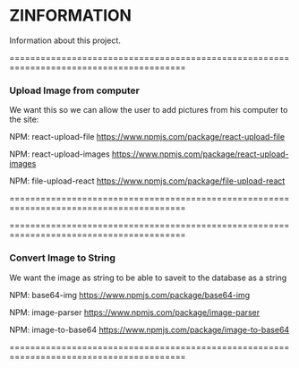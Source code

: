 # ZINFORMATION

Information about this project.



========================================================================================

### Upload Image from computer

We want this so we can allow the user to add pictures from his computer to the site:

NPM: react-upload-file 
https://www.npmjs.com/package/react-upload-file


NPM: react-upload-images
https://www.npmjs.com/package/react-upload-images


NPM: file-upload-react
https://www.npmjs.com/package/file-upload-react


========================================================================================




========================================================================================

### Convert Image to String

We want the image as string to be able to saveit to the database as a string

NPM: base64-img
https://www.npmjs.com/package/base64-img


NPM: image-parser
https://www.npmjs.com/package/image-parser



NPM: image-to-base64
https://www.npmjs.com/package/image-to-base64

========================================================================================



